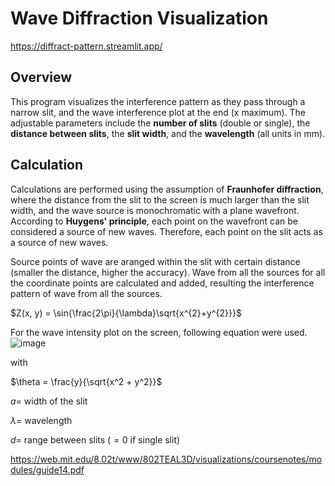 # Wave Diffraction Visualization
https://diffract-pattern.streamlit.app/
## Overview
This program visualizes the interference pattern as they pass through a narrow slit, and the wave interference plot at the end (x maximum). The adjustable parameters include the **number of slits** (double or single), the **distance between slits**, the **slit width**, and the **wavelength** (all units in mm).

## Calculation
Calculations are performed using the assumption of **Fraunhofer diffraction**, where the distance from the slit to the screen is much larger than the slit width, and the wave source is monochromatic with a plane wavefront. According to **Huygens' principle**, each point on the wavefront can be considered a source of new waves. Therefore, each point on the slit acts as a source of new waves.

Source points of wave are aranged within the slit with certain distance (smaller the distance, higher the accuracy). Wave from all the sources for all the coordinate points are calculated and added, resulting the interference pattern of wave from all the sources. 

$Z(x, y) = \sin{\frac{2\pi}{\lambda}\sqrt{x^{2}+y^{2}}}$

For the wave intensity plot on the screen, following equation were used.
![image](https://github.com/christopherlimuel/diffract-pattern/assets/130728527/5d1e38bd-bb4e-470e-915c-bc9d14db567b)

with

$\theta = \frac{y}{\sqrt{x^2 + y^2}}$

$a =$ width of the slit

$\lambda =$ wavelength

$d =$ range between slits ($=0$ if single slit)

https://web.mit.edu/8.02t/www/802TEAL3D/visualizations/coursenotes/modules/guide14.pdf
